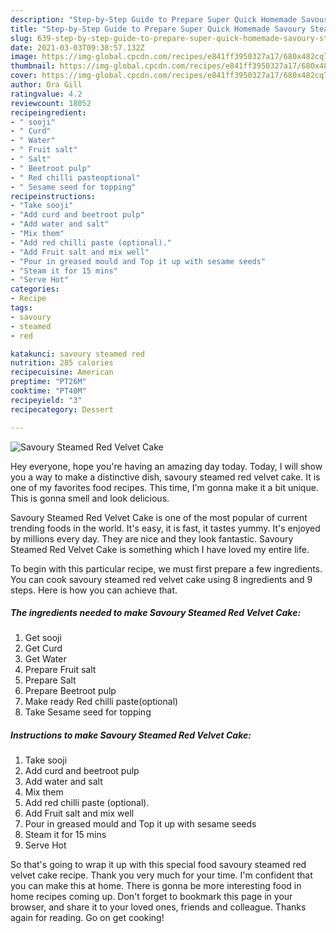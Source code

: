 ```yaml
---
description: "Step-by-Step Guide to Prepare Super Quick Homemade Savoury Steamed Red Velvet Cake"
title: "Step-by-Step Guide to Prepare Super Quick Homemade Savoury Steamed Red Velvet Cake"
slug: 639-step-by-step-guide-to-prepare-super-quick-homemade-savoury-steamed-red-velvet-cake
date: 2021-03-03T09:38:57.132Z
image: https://img-global.cpcdn.com/recipes/e841ff3950327a17/680x482cq70/savoury-steamed-red-velvet-cake-recipe-main-photo.jpg
thumbnail: https://img-global.cpcdn.com/recipes/e841ff3950327a17/680x482cq70/savoury-steamed-red-velvet-cake-recipe-main-photo.jpg
cover: https://img-global.cpcdn.com/recipes/e841ff3950327a17/680x482cq70/savoury-steamed-red-velvet-cake-recipe-main-photo.jpg
author: Ora Gill
ratingvalue: 4.2
reviewcount: 18052
recipeingredient:
- " sooji"
- " Curd"
- " Water"
- " Fruit salt"
- " Salt"
- " Beetroot pulp"
- " Red chilli pasteoptional"
- " Sesame seed for topping"
recipeinstructions:
- "Take sooji"
- "Add curd and beetroot pulp"
- "Add water and salt"
- "Mix them"
- "Add red chilli paste (optional)."
- "Add Fruit salt and mix well"
- "Pour in greased mould and Top it up with sesame seeds"
- "Steam it for 15 mins"
- "Serve Hot"
categories:
- Recipe
tags:
- savoury
- steamed
- red

katakunci: savoury steamed red 
nutrition: 285 calories
recipecuisine: American
preptime: "PT26M"
cooktime: "PT40M"
recipeyield: "3"
recipecategory: Dessert

---
```



![Savoury Steamed Red Velvet Cake](https://img-global.cpcdn.com/recipes/e841ff3950327a17/680x482cq70/savoury-steamed-red-velvet-cake-recipe-main-photo.jpg)

Hey everyone, hope you're having an amazing day today. Today, I will show you a way to make a distinctive dish, savoury steamed red velvet cake. It is one of my favorites food recipes. This time, I'm gonna make it a bit unique. This is gonna smell and look delicious.

Savoury Steamed Red Velvet Cake is one of the most popular of current trending foods in the world. It's easy, it is fast, it tastes yummy. It's enjoyed by millions every day. They are nice and they look fantastic. Savoury Steamed Red Velvet Cake is something which I have loved my entire life.




To begin with this particular recipe, we must first prepare a few ingredients. You can cook savoury steamed red velvet cake using 8 ingredients and 9 steps. Here is how you can achieve that.

<!--inarticleads1-->

##### The ingredients needed to make Savoury Steamed Red Velvet Cake:

1. Get  sooji
1. Get  Curd
1. Get  Water
1. Prepare  Fruit salt
1. Prepare  Salt
1. Prepare  Beetroot pulp
1. Make ready  Red chilli paste(optional)
1. Take  Sesame seed for topping




<!--inarticleads2-->

##### Instructions to make Savoury Steamed Red Velvet Cake:

1. Take sooji
1. Add curd and beetroot pulp
1. Add water and salt
1. Mix them
1. Add red chilli paste (optional).
1. Add Fruit salt and mix well
1. Pour in greased mould and Top it up with sesame seeds
1. Steam it for 15 mins
1. Serve Hot




So that's going to wrap it up with this special food savoury steamed red velvet cake recipe. Thank you very much for your time. I'm confident that you can make this at home. There is gonna be more interesting food in home recipes coming up. Don't forget to bookmark this page in your browser, and share it to your loved ones, friends and colleague. Thanks again for reading. Go on get cooking!

